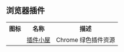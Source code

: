 ## 浏览器插件

<table>
  <tr>
    <th style="text-align: center;">图标</th>
    <th style="text-align: center;">名称</th>
    <th style="text-align: center;">描述</th>
  </tr>
  <tr>
    <td><img src=""/></td>
    <td><a href="https://www.chajianxw.com/plugin/search?q=Listen+1" target="_blank">插件小屋</a></td>
    <td>Chrome 绿色插件资源</td>
  </tr>
</table>